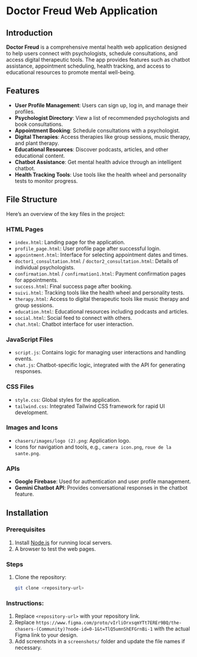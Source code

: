 # Doctor Freud Web Application

## Introduction

**Doctor Freud** is a comprehensive mental health web application designed to help users connect with psychologists, schedule consultations, and access digital therapeutic tools. The app provides features such as chatbot assistance, appointment scheduling, health tracking, and access to educational resources to promote mental well-being.

## Features

- **User Profile Management**: Users can sign up, log in, and manage their profiles.
- **Psychologist Directory**: View a list of recommended psychologists and book consultations.
- **Appointment Booking**: Schedule consultations with a psychologist.
- **Digital Therapies**: Access therapies like group sessions, music therapy, and plant therapy.
- **Educational Resources**: Discover podcasts, articles, and other educational content.
- **Chatbot Assistance**: Get mental health advice through an intelligent chatbot.
- **Health Tracking Tools**: Use tools like the health wheel and personality tests to monitor progress.

## File Structure

Here’s an overview of the key files in the project:

### HTML Pages
- `index.html`: Landing page for the application.
- `profile_page.html`: User profile page after successful login.
- `appointment.html`: Interface for selecting appointment dates and times.
- `doctor1_consultation.html` / `doctor2_consultation.html`: Details of individual psychologists.
- `confirmation.html` / `confirmation1.html`: Payment confirmation pages for appointments.
- `success.html`: Final success page after booking.
- `suivi.html`: Tracking tools like the health wheel and personality tests.
- `therapy.html`: Access to digital therapeutic tools like music therapy and group sessions.
- `education.html`: Educational resources including podcasts and articles.
- `social.html`: Social feed to connect with others.
- `chat.html`: Chatbot interface for user interaction.
  
### JavaScript Files
- `script.js`: Contains logic for managing user interactions and handling events.
- `chat.js`: Chatbot-specific logic, integrated with the API for generating responses.

### CSS Files
- `style.css`: Global styles for the application.
- `tailwind.css`: Integrated Tailwind CSS framework for rapid UI development.

### Images and Icons
- `chasers/images/logo (2).png`: Application logo.
- Icons for navigation and tools, e.g., `camera icon.png`, `roue de la sante.png`.

### APIs
- **Google Firebase**: Used for authentication and user profile management.
- **Gemini Chatbot API**: Provides conversational responses in the chatbot feature.

## Installation

### Prerequisites
1. Install [Node.js](https://nodejs.org) for running local servers.
2. A browser to test the web pages.

### Steps
1. Clone the repository:
   ```bash
   git clone <repository-url>


### Instructions:
1. Replace `<repository-url>` with your repository link.
2. Replace `https://www.figma.com/proto/vIrliOrxsqmYTt7EREr9BQ/the-chasers-(Community)?node-id=0-1&t=TlQ5umnShEFGrnBi-1` with the actual Figma link to your design.
3. Add screenshots in a `screenshots/` folder and update the file names if necessary.

